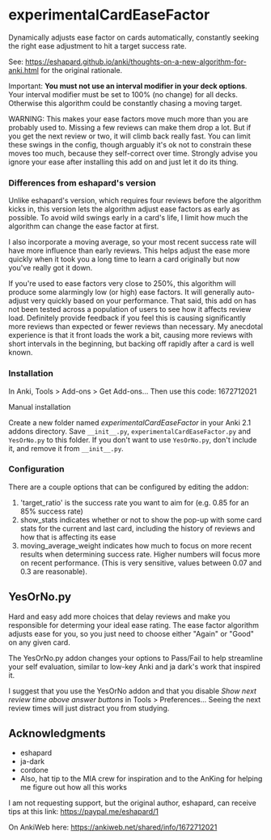 # experimentalCardEaseFactor
Dynamically adjusts ease factor on cards automatically, constantly seeking the
right ease adjustment to hit a target success rate.

See: https://eshapard.github.io/anki/thoughts-on-a-new-algorithm-for-anki.html
for the original rationale.

Important: **You must not use an interval modifier in your deck options**.
Your interval modifier must be set to 100% (no change) for all decks. Otherwise
this algorithm could be constantly chasing a moving target.

WARNING: This makes your ease factors move much more than you are probably used
to. Missing a few reviews can make them drop a lot. But if you get the next
review or two, it will climb back really fast. You can limit these swings in
the config, though arguably it's ok not to constrain these moves too much,
because they self-correct over time. Strongly advise you ignore your ease after
installing this add on and just let it do its thing.

### Differences from eshapard's version

Unlike eshapard's version, which requires four reviews before the algorithm
kicks in, this version lets the algorithm adjust ease factors as early as
possible. To avoid wild swings early in a card's life, I limit how much the
algorithm can change the ease factor at first.

I also incorporate a moving average, so your most recent success rate will have
more influence than early reviews. This helps adjust the ease more quickly when
it took you a long time to learn a card originally but now you've really got it
down.

If you're used to ease factors very close to 250%, this algorithm will produce
some alarmingly low (or high) ease factors. It will generally auto-adjust very
quickly based on your performance. That said, this add on has not been tested
across a population of users to see how it affects review load. Definitely
provide feedback if you feel this is causing significantly more reviews than
expected or fewer reviews than necessary. My anecdotal experience is that it
front loads the work a bit, causing more reviews with short intervals in the
beginning, but backing off rapidly after a card is well known.

### Installation
In Anki, 
Tools > Add-ons > Get Add-ons...
Then use this code: 
  1672712021

Manual installation

Create a new folder named *experimentalCardEaseFactor* in your Anki 2.1 addons
directory. Save `__init__.py`, `experimentalCardEaseFactor.py` and `YesOrNo.py`
to this folder. If you don't want to use `YesOrNo.py`, don't include it, and
remove it from `__init__.py`.

### Configuration
There are a couple options that can be configured by editing the addon:

1. 'target_ratio' is the success rate you want to aim for (e.g. 0.85 for an 85%
success rate)
2. show_stats indicates whether or not to show the pop-up with some card stats
for the current and last card, including the history of reviews and how that is
affecting its ease
3. moving_average_weight indicates how much to focus on more recent results
when determining success rate. Higher numbers will focus more on recent
performance. (This is very sensitive, values between 0.07 and 0.3 are
reasonable).

## YesOrNo.py
Hard and easy add more choices that delay reviews and make you responsible for
determing your ideal ease rating. The ease factor algorithm adjusts ease for
you, so you just need to choose either "Again" or "Good" on any given card.

The YesOrNo.py addon changes your options to Pass/Fail to help streamline your
self evaluation, similar to low-key Anki and ja dark's work that inspired it.

I suggest that you use the YesOrNo addon and that you disable
*Show next review time above answer buttons* in Tools > Preferences...
Seeing the next review times will just distract you from studying.

## Acknowledgments
- eshapard
- ja-dark
- cordone
- Also, hat tip to the MIA crew for inspiration and to the AnKing for helping me
figure out how all this works

I am not requesting support, but the original author, eshapard, can receive
tips at this link:
https://paypal.me/eshapard/1

On AnkiWeb here: 
https://ankiweb.net/shared/info/1672712021
